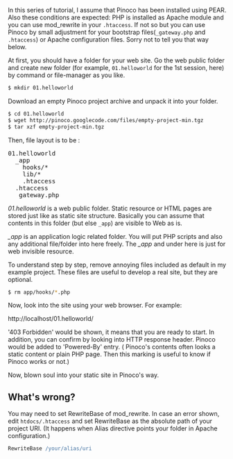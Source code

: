 In this series of tutorial, I assume that Pinoco has been installed using PEAR. Also these conditions are expected: PHP is installed as Apache module and you can use mod_rewrite in your `.htaccess`. If not so but you can use Pinoco by small adjustment for your bootstrap files(`_gateway.php` and `.htaccess`) or Apache configuration files. Sorry not to tell you that way below.

At first, you should have a folder for your web site. Go the web public folder and create new folder (for example, `01.helloworld` for the 1st session, here) by command or file-manager as you like.

```sh
$ mkdir 01.helloworld

```

Download an empty Pinoco project archive and unpack it into your folder.

```sh
$ cd 01.helloworld
$ wget http://pinoco.googlecode.com/files/empty-project-min.tgz
$ tar xzf empty-project-min.tgz

```

Then, file layout is to be :

<pre>
01.helloworld
  _app
    hooks/*
    lib/*
    .htaccess
  .htaccess
  _gateway.php
</pre>

*01.helloworld* is a web public folder. Static resource or HTML pages are stored just like as static site structure. Basically you can assume that contents in this folder (but else `_app`) are visible to Web as is.

*_app* is an application logic related folder. You will put PHP scripts and also any additional file/folder into here freely. The *_app* and under here is just for web invisible resource.

To understand step by step, remove annoying files included as default in my example project. These files are useful to develop a real site, but they are optional.

```sh
$ rm app/hooks/*.php

```

Now, look into the site using your web browser. For example:

  http://localhost/01.helloworld/

'403 Forbidden' would be shown, it means that you are ready to start. In addition, you can confirm by looking into HTTP response header. Pinoco would be added to 'Powered-By' entry. ( Pinoco's contents often looks a static content or plain PHP page. Then this marking is useful to know if Pinoco works or not.)

Now, blown soul into your static site in Pinoco's way.

## What's wrong?

You may need to set RewriteBase of mod_rewrite. In case an error shown, edit `htdocs/.htaccess` and set RewriteBase as the absolute path of your project URI. (It happens when Alias directive points your folder in Apache configuration.)

```apache
RewriteBase /your/alias/uri

```

